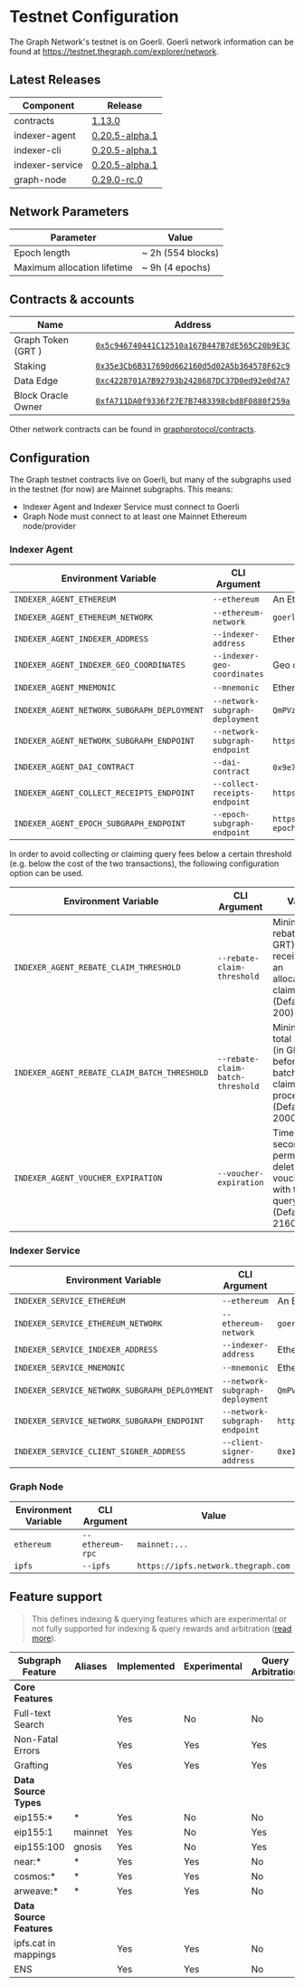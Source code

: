 # Testnet Configuration

The Graph Network's testnet is on Goerli. Goerli network information can be found at https://testnet.thegraph.com/explorer/network.

## Latest Releases

| Component       | Release                                                                                    |
| --------------- | ------------------------------------------------------------------------------------------ |
| contracts       | [1.13.0](https://github.com/graphprotocol/contracts/releases/tag/v1.13.0)                  |
| indexer-agent   | [0.20.5-alpha.1](https://github.com/graphprotocol/indexer/releases/tag/v0.20.5-alpha.1)    |
| indexer-cli     | [0.20.5-alpha.1](https://github.com/graphprotocol/indexer/releases/tag/v0.20.5-alpha.1)    |
| indexer-service | [0.20.5-alpha.1](https://github.com/graphprotocol/indexer/releases/tag/v0.20.5-alpha.1)    |
| graph-node      | [0.29.0-rc.0](https://github.com/graphprotocol/graph-node/releases/tag/v0.29.0)       |

## Network Parameters

| Parameter                   | Value             |
| --------------------------- | ----------------- |
| Epoch length                | ~ 2h (554 blocks) |
| Maximum allocation lifetime | ~ 9h (4 epochs)   |

## Contracts & accounts

| Name               | Address                                                                                                                        |
| ------------------ | ------------------------------------------------------------------------------------------------------------------------------ |
| Graph Token (GRT ) | [`0x5c946740441C12510a167B447B7dE565C20b9E3C`](https://goerli.etherscan.io/address/0x5c946740441C12510a167B447B7dE565C20b9E3C) |
| Staking            | [`0x35e3Cb6B317690d662160d5d02A5b364578F62c9`](https://goerli.etherscan.io/address/0x35e3Cb6B317690d662160d5d02A5b364578F62c9) |
| Data Edge          | [`0xc4228701A7B92793b2428687DC37D0ed92e0d7A7`](https://goerli.etherscan.io/address/0xc4228701A7B92793b2428687DC37D0ed92e0d7A7) |
| Block Oracle Owner | [`0xfA711DA0f9336f27E7B7483398cbd8F0880f259a`](https://goerli.etherscan.io/address/0xfA711DA0f9336f27E7B7483398cbd8F0880f259a) |

Other network contracts can be found in [graphprotocol/contracts](https://github.com/graphprotocol/contracts/blob/dev/addresses.json#L306).

## Configuration

The Graph testnet contracts live on Goerli, but many of the subgraphs used in the
testnet (for now) are Mainnet subgraphs. This means:

- Indexer Agent and Indexer Service must connect to Goerli
- Graph Node must connect to at least one Mainnet Ethereum node/provider

### Indexer Agent

| Environment Variable                        | CLI Argument                    | Value                                                                             |
| ------------------------------------------- | ------------------------------- | --------------------------------------------------------------------------------- |
| `INDEXER_AGENT_ETHEREUM`                    | `--ethereum`                    | An Ethereum Goerli node/provider                                                  |
| `INDEXER_AGENT_ETHEREUM_NETWORK`            | `--ethereum-network`            | `goerli`                                                                          |
| `INDEXER_AGENT_INDEXER_ADDRESS`             | `--indexer-address`             | Ethereum address of testnet indexer                                               |
| `INDEXER_AGENT_INDEXER_GEO_COORDINATES`     | `--indexer-geo-coordinates`     | Geo coordinates of testnet indexer infrastructure                                 |
| `INDEXER_AGENT_MNEMONIC`                    | `--mnemonic`                    | Ethereum mnemonic for testnet operator                                            |
| `INDEXER_AGENT_NETWORK_SUBGRAPH_DEPLOYMENT` | `--network-subgraph-deployment` | `QmPVz18RFwK6hE5rZFWERk23LgrTBz2FCkZzgPSrFxFWN4`                                  |
| `INDEXER_AGENT_NETWORK_SUBGRAPH_ENDPOINT`   | `--network-subgraph-endpoint`   | `https://gateway.testnet.thegraph.com/network`                                    |
| `INDEXER_AGENT_DAI_CONTRACT`                | `--dai-contract`                | `0x9e7e607afd22906f7da6f1ec8f432d6f244278be` (GDAI)                               |
| `INDEXER_AGENT_COLLECT_RECEIPTS_ENDPOINT`   | `--collect-receipts-endpoint`   | `https://gateway.testnet.thegraph.com/collect-receipts`                           |
| `INDEXER_AGENT_EPOCH_SUBGRAPH_ENDPOINT`     | `--epoch-subgraph-endpoint`     | `https://api.thegraph.com/subgraphs/name/graphprotocol/goerli-epoch-block-oracle` |

In order to avoid collecting or claiming query fees below a certain threshold
(e.g. below the cost of the two transactions), the following configuration
option can be used.

| Environment Variable                         | CLI Argument                      | Value                                                                                     |
| -------------------------------------------- | --------------------------------- | ----------------------------------------------------------------------------------------- |
| `INDEXER_AGENT_REBATE_CLAIM_THRESHOLD`       | `--rebate-claim-threshold`        | Minimum rebate (in GRT) received for an allocation to claim (Default: 200)                |
| `INDEXER_AGENT_REBATE_CLAIM_BATCH_THRESHOLD` | `--rebate-claim-batch-threshold`  | Minimum total rebates (in GRT) before a batched claim is processed (Default: 2000)        |
| `INDEXER_AGENT_VOUCHER_EXPIRATION`           | `--voucher-expiration`            | Time (in seconds) to permanently delete vouchers with too few query fees  (Default: 2160) |

### Indexer Service

| Environment Variable                          | CLI Argument                    | Value                                            |
| --------------------------------------------- | ------------------------------- | ------------------------------------------------ |
| `INDEXER_SERVICE_ETHEREUM`                    | `--ethereum`                    | An Ethereum Goerli node/provider                 |
| `INDEXER_SERVICE_ETHEREUM_NETWORK`            | `--ethereum-network`            | `goerli`                                         |
| `INDEXER_SERVICE_INDEXER_ADDRESS`             | `--indexer-address`             | Ethereum address of testnet indexer              |
| `INDEXER_SERVICE_MNEMONIC`                    | `--mnemonic`                    | Ethereum mnemonic for testnet operator           |
| `INDEXER_SERVICE_NETWORK_SUBGRAPH_DEPLOYMENT` | `--network-subgraph-deployment` | `QmPVz18RFwK6hE5rZFWERk23LgrTBz2FCkZzgPSrFxFWN4` |
| `INDEXER_SERVICE_NETWORK_SUBGRAPH_ENDPOINT`   | `--network-subgraph-endpoint`   | `https://gateway.testnet.thegraph.com/network`   |
| `INDEXER_SERVICE_CLIENT_SIGNER_ADDRESS`       | `--client-signer-address`       | `0xe1EC4339019eC9628438F8755f847e3023e4ff9c`     |

### Graph Node

| Environment Variable | CLI Argument     | Value                               |
| -------------------- | ---------------- | ----------------------------------- |
| `ethereum`           | `--ethereum-rpc` | `mainnet:...`                       |
| `ipfs`               | `--ipfs`         | `https://ipfs.network.thegraph.com` |

## Feature support

> This defines indexing & querying features which are experimental or not fully supported for indexing & query rewards and arbitration ([read more](../feature-support-matrix.md)).

| Subgraph Feature         | Aliases | Implemented | Experimental | Query Arbitration | Indexing Arbitration | Indexing Rewards |
|--------------------------|---------|-------------|--------------|-------------------|----------------------|------------------|
| **Core Features**        |         |             |              |                   |                      |                  |
| Full-text Search         |         | Yes         | No           | No                | Yes                  | Yes              |
| Non-Fatal Errors         |         | Yes         | Yes          | Yes               | Yes                  | Yes              |
| Grafting                 |         | Yes         | Yes          | Yes               | Yes                  | Yes              |
| **Data Source Types**    |         |             |              |                   |                      |                  |
| eip155:*                 | *       | Yes         | No           | No                | No                   | No               |
| eip155:1                 | mainnet | Yes         | No           | Yes               | Yes                  | Yes              |
| eip155:100               | gnosis  | Yes         | No           | Yes               | Yes                  | Yes              |
| near:*                   | *       | Yes         | Yes          | No                | No                   | No               |
| cosmos:*                 | *       | Yes         | Yes          | No                | No                   | No               |
| arweave:*                | *       | Yes         | Yes          | No                | No                   | No               |
| **Data Source Features** |         |             |              |                   |                      |                  |
| ipfs.cat in mappings     |         | Yes         | Yes          | No                | No                   | No               |
| ENS                      |         | Yes         | Yes          | No                | No                   | No               |
